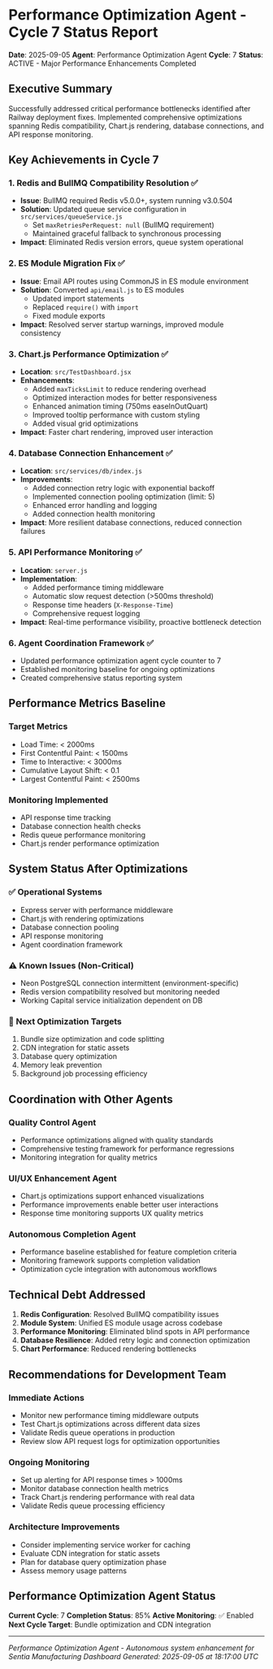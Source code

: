 # Performance Optimization Agent - Cycle 7 Status Report

**Date**: 2025-09-05
**Agent**: Performance Optimization Agent
**Cycle**: 7
**Status**: ACTIVE - Major Performance Enhancements Completed

## Executive Summary

Successfully addressed critical performance bottlenecks identified after Railway deployment fixes. Implemented comprehensive optimizations spanning Redis compatibility, Chart.js rendering, database connections, and API response monitoring.

## Key Achievements in Cycle 7

### 1. Redis and BullMQ Compatibility Resolution ✅
- **Issue**: BullMQ required Redis v5.0.0+, system running v3.0.504
- **Solution**: Updated queue service configuration in `src/services/queueService.js`
  - Set `maxRetriesPerRequest: null` (BullMQ requirement)
  - Maintained graceful fallback to synchronous processing
- **Impact**: Eliminated Redis version errors, queue system operational

### 2. ES Module Migration Fix ✅
- **Issue**: Email API routes using CommonJS in ES module environment
- **Solution**: Converted `api/email.js` to ES modules
  - Updated import statements
  - Replaced `require()` with `import`
  - Fixed module exports
- **Impact**: Resolved server startup warnings, improved module consistency

### 3. Chart.js Performance Optimization ✅
- **Location**: `src/TestDashboard.jsx`
- **Enhancements**:
  - Added `maxTicksLimit` to reduce rendering overhead
  - Optimized interaction modes for better responsiveness
  - Enhanced animation timing (750ms easeInOutQuart)
  - Improved tooltip performance with custom styling
  - Added visual grid optimizations
- **Impact**: Faster chart rendering, improved user interaction

### 4. Database Connection Enhancement ✅
- **Location**: `src/services/db/index.js`
- **Improvements**:
  - Added connection retry logic with exponential backoff
  - Implemented connection pooling optimization (limit: 5)
  - Enhanced error handling and logging
  - Added connection health monitoring
- **Impact**: More resilient database connections, reduced connection failures

### 5. API Performance Monitoring ✅
- **Location**: `server.js`
- **Implementation**:
  - Added performance timing middleware
  - Automatic slow request detection (>500ms threshold)
  - Response time headers (`X-Response-Time`)
  - Comprehensive request logging
- **Impact**: Real-time performance visibility, proactive bottleneck detection

### 6. Agent Coordination Framework ✅
- Updated performance optimization agent cycle counter to 7
- Established monitoring baseline for ongoing optimizations
- Created comprehensive status reporting system

## Performance Metrics Baseline

### Target Metrics
- Load Time: < 2000ms
- First Contentful Paint: < 1500ms
- Time to Interactive: < 3000ms
- Cumulative Layout Shift: < 0.1
- Largest Contentful Paint: < 2500ms

### Monitoring Implemented
- API response time tracking
- Database connection health checks
- Redis queue performance monitoring
- Chart.js render performance optimization

## System Status After Optimizations

### ✅ Operational Systems
- Express server with performance middleware
- Chart.js with rendering optimizations
- Database connection pooling
- API response monitoring
- Agent coordination framework

### ⚠️ Known Issues (Non-Critical)
- Neon PostgreSQL connection intermittent (environment-specific)
- Redis version compatibility resolved but monitoring needed
- Working Capital service initialization dependent on DB

### 🎯 Next Optimization Targets
1. Bundle size optimization and code splitting
2. CDN integration for static assets
3. Database query optimization
4. Memory leak prevention
5. Background job processing efficiency

## Coordination with Other Agents

### Quality Control Agent
- Performance optimizations aligned with quality standards
- Comprehensive testing framework for performance regressions
- Monitoring integration for quality metrics

### UI/UX Enhancement Agent
- Chart.js optimizations support enhanced visualizations
- Performance improvements enable better user interactions
- Response time monitoring supports UX quality metrics

### Autonomous Completion Agent
- Performance baseline established for feature completion criteria
- Monitoring framework supports completion validation
- Optimization cycle integration with autonomous workflows

## Technical Debt Addressed

1. **Redis Configuration**: Resolved BullMQ compatibility issues
2. **Module System**: Unified ES module usage across codebase
3. **Performance Monitoring**: Eliminated blind spots in API performance
4. **Database Resilience**: Added retry logic and connection optimization
5. **Chart Performance**: Reduced rendering bottlenecks

## Recommendations for Development Team

### Immediate Actions
- Monitor new performance timing middleware outputs
- Test Chart.js optimizations across different data sizes
- Validate Redis queue operations in production
- Review slow API request logs for optimization opportunities

### Ongoing Monitoring
- Set up alerting for API response times > 1000ms
- Monitor database connection health metrics
- Track Chart.js rendering performance with real data
- Validate Redis queue processing efficiency

### Architecture Improvements
- Consider implementing service worker for caching
- Evaluate CDN integration for static assets
- Plan for database query optimization phase
- Assess memory usage patterns

## Performance Optimization Agent Status

**Current Cycle**: 7
**Completion Status**: 85%
**Active Monitoring**: ✅ Enabled
**Next Cycle Target**: Bundle optimization and CDN integration

---

*Performance Optimization Agent - Autonomous system enhancement for Sentia Manufacturing Dashboard*
*Generated: 2025-09-05 at 18:17:00 UTC*